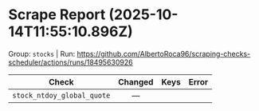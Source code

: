 # Scrape Report (2025-10-14T11:55:10.896Z)

Group: `stocks`  |  Run: https://github.com/AlbertoRoca96/scraping-checks-scheduler/actions/runs/18495630926

| Check | Changed | Keys | Error |
|---|:---:|:--|:--|
| `stock_ntdoy_global_quote` | — |  |  |
